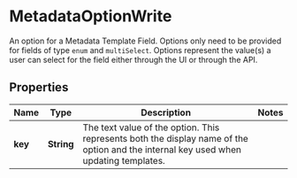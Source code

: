 

# MetadataOptionWrite

An option for a Metadata Template Field.  Options only need to be provided for fields of type `enum` and `multiSelect`. Options represent the value(s) a user can select for the field either through the UI or through the API.

## Properties

| Name | Type | Description | Notes |
|------------ | ------------- | ------------- | -------------|
|**key** | **String** | The text value of the option. This represents both the display name of the option and the internal key used when updating templates. |  |



